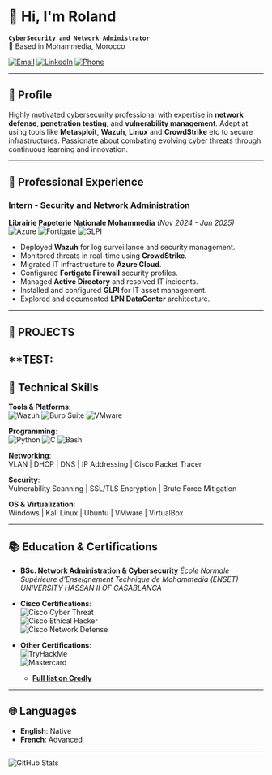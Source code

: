 # 👋 Hi, I'm Roland

**`CyberSecurity and Network Administrator`**  
📍 Based in Mohammedia, Morocco  

[![Email](https://img.shields.io/badge/-Email-D14836?style=flat&logo=gmail&logoColor=white)](mailto:rolandvictormusa@gmail.com)
[![LinkedIn](https://img.shields.io/badge/-LinkedIn-0077B5?style=flat&logo=linkedin&logoColor=white)](https://www.linkedin.com/in/your-linkedin/) <!-- UPDATE LINK -->
[![Phone](https://img.shields.io/badge/-Phone-25D366?style=flat&logo=whatsapp&logoColor=white)](tel:+212617227085)

---

## 🚀 Profile
Highly motivated cybersecurity professional with expertise in **network defense**, **penetration testing**, and **vulnerability management**. Adept at using tools like **Metasploit**, **Wazuh**, **Linux** and **CrowdStrike** etc to secure infrastructures. Passionate about combating evolving cyber threats through continuous learning and innovation.

---

## 💼 Professional Experience

### **Intern - Security and Network Administration**  
**Librairie Papeterie Nationale Mohammedia** *(Nov 2024 - Jan 2025)*  
![Azure](https://img.shields.io/badge/-Azure-0089D6?style=flat&logo=microsoft-azure&logoColor=white)
![Fortigate](https://img.shields.io/badge/-Fortigate-EE3124?style=flat&logo=fortinet&logoColor=white)
![GLPI](https://img.shields.io/badge/-GLPI-2496ED?style=flat&logo=gitlab&logoColor=white)

- Deployed **Wazuh** for log surveillance and security management.
- Monitored threats in real-time using **CrowdStrike**.
- Migrated IT infrastructure to **Azure Cloud**.
- Configured **Fortigate Firewall** security profiles.
- Managed **Active Directory** and resolved IT incidents.
- Installed and configured **GLPI** for IT asset management.
- Explored and documented **LPN DataCenter** architecture.

---
## 📂 PROJECTS 
 ## **TEST: 


## 🔧 Technical Skills

**Tools & Platforms**:  
![Wazuh](https://img.shields.io/badge/-Wazuh-000000?style=flat)
![Burp Suite](https://img.shields.io/badge/-Burp_Suite-000000?style=flat&logo=burpsuite&logoColor=white)
![VMware](https://img.shields.io/badge/-VMware-607078?style=flat&logo=vmware&logoColor=white)

**Programming**:  
![Python](https://img.shields.io/badge/-Python-3776AB?style=flat&logo=python&logoColor=white)
![C](https://img.shields.io/badge/-C-A8B9CC?style=flat&logo=c&logoColor=black)
![Bash](https://img.shields.io/badge/-Bash-4EAA25?style=flat&logo=gnu-bash&logoColor=white)

**Networking**:  
VLAN | DHCP | DNS | IP Addressing | Cisco Packet Tracer  

**Security**:  
Vulnerability Scanning | SSL/TLS Encryption | Brute Force Mitigation  

**OS & Virtualization**:  
Windows | Kali Linux | Ubuntu | VMware | VirtualBox  

---

## 📚 Education & Certifications

- **BSc. Network Administration & Cybersecurity**
  *École Normale Supérieure d’Enseignement Technique de Mohammedia (ENSET)* *UNIVERSITY HASSAN II OF CASABLANCA*  

- **Cisco Certifications**:  
  ![Cisco Cyber Threat](https://img.shields.io/badge/-Cyber_Threat_Management-1BA0D7?style=flat)  
  ![Cisco Ethical Hacker](https://img.shields.io/badge/-Ethical_Hacker-1BA0D7?style=flat)  
  ![Cisco Network Defense](https://img.shields.io/badge/-Network_Defense-1BA0D7?style=flat)  

- **Other Certifications**:  
  ![TryHackMe](https://img.shields.io/badge/-Advent_of_Cyber_2024-FFD700?style=flat)  
  ![Mastercard](https://img.shields.io/badge/-Mastercard_Cybersecurity-EB001B?style=flat&logo=mastercard&logoColor=white)

   - **[Full list on Credly](https://www.credly.com/users/rolandvictormusa)**

---

## 🌐 Languages  
- **English**: Native  
- **French**: Advanced  

---

![GitHub Stats](https://github-readme-stats.vercel.app/api?username=yourusername&show_icons=true&theme=dark) <!-- UPDATE USERNAME -->
